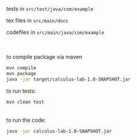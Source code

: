tests in ``` src/test/java/com/example ```

tex files in ``` src/main/docs ```

codefiles in ``` src/main/java/com/example ```

\
\
to compile package via maven
```sh
mvn compile
mvn package
java -jar target/calculus-lab-1.0-SNAPSHOT.jar
```
to run tests: 
```sh
mvn clean test
```
\
to run the code:
```sh
java -jar calculus-lab-1.0-SNAPSHOT.jar
```

